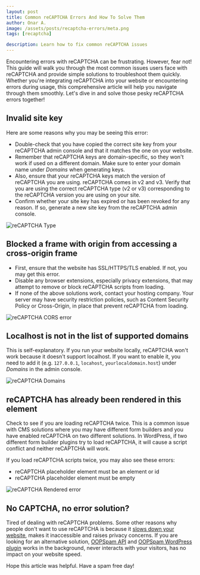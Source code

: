 ```yaml
---
layout: post
title: Common reCAPTCHA Errors And How To Solve Them
author: Onar A.
image: /assets/posts/recaptcha-errors/meta.png
tags: [recaptcha]

description: Learn how to fix common reCAPTCHA issues
---
```


Encountering errors with reCAPTCHA can be frustrating. However, fear not! This guide will walk you through the most common issues users face with reCAPTCHA and provide simple solutions to troubleshoot them quickly. Whether you're integrating reCAPTCHA into your website or encountering errors during usage, this comprehensive article will help you navigate through them smoothly. Let's dive in and solve those pesky reCAPTCHA errors together!

## Invalid site key

Here are some reasons why you may be seeing this error:

- Double-check that you have copied the correct site key from your reCAPTCHA admin console and that it matches the one on your website.
- Remember that reCAPTCHA keys are domain-specific, so they won't work if used on a different domain. Make sure to enter your domain name under *Domains* when generating keys.
- Also, ensure that your reCAPTCHA keys match the version of reCAPTCHA you are using. reCAPTCHA comes in v2 and v3. Verify that you are using the correct reCAPTCHA type (v2 or v3) corresponding to the reCAPTCHA version you are using on your site.
- Confirm whether your site key has expired or has been revoked for any reason. If so, generate a new site key from the reCAPTCHA admin console.

![reCAPTCHA Type](/blog/assets/posts/recaptcha-errors/Type.png "reCAPTCHA Type")

## Blocked a frame with origin from accessing a cross-origin frame

- First, ensure that the website has SSL/HTTPS/TLS enabled. If not, you may get this error.
- Disable any browser extensions, especially privacy extensions, that may attempt to remove or block reCAPTCHA scripts from loading. 
- If none of the above solutions work, contact your hosting company. Your server may have security restriction policies, such as Content Security Policy or Cross-Origin, in place that prevent reCAPTCHA from loading.

![reCAPTCHA CORS error](/blog/assets/posts/recaptcha-errors/origin.jpg "reCAPTCHA CORS error")

## Localhost is not in the list of supported domains

This is self-explanatory. If you run your website locally, reCAPTCHA won't work because it doesn't support localhost. If you want to enable it, you need to add it (e.g. `127.0.0.1`, `locahost`, `yourlocaldomain.host`) under *Domains* in the admin console.

![reCAPTCHA Domains](/blog/assets/posts/recaptcha-errors/Domains.png "reCAPTCHA Domains")

## reCAPTCHA has already been rendered in this element

Check to see if you are loading reCAPTCHA twice. This is a common issue with CMS solutions where you may have different form builders and you have enabled reCAPTCHA on two different solutions. In WordPress, if two different form builder plugins try to load reCAPTCHA, it will cause a script conflict and neither reCAPTCHA will work.

If you load reCAPTCHA scripts twice, you may also see these errors:

- reCAPTCHA placeholder element must be an element or id
- reCAPTCHA placeholder element must be empty

![reCAPTCHA Rendered error](/blog/assets/posts/recaptcha-errors/rendered.png "Rendered error")

## No CAPTCHA, no error solution?

Tired of dealing with reCAPTCHA problems. Some other reasons why people don't want to use reCAPTCHA is because it [slows down your website](https://www.oopspam.com/blog/recaptcha-performance-analyses), makes it inaccessible and raises privacy concerns. If you are looking for an alternative solution, [OOPSpam API](https://www.oopspam.com/) and [OOPSpam WordPress plugin](https://www.oopspam.com/wordpress) works in the background, never interacts with your visitors, has no impact on your website speed.

Hope this article was helpful. Have a spam free day!